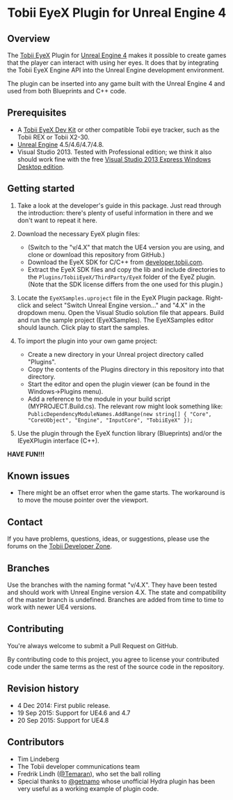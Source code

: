 Tobii EyeX Plugin for Unreal Engine 4
=====================================

Overview
--------
The [Tobii EyeX](http://www.tobii.com/eyex) Plugin for [Unreal Engine 4](https://www.unrealengine.com) 
makes it possible to create games that the player can interact with using her 
eyes. It does that by integrating the Tobii EyeX Engine API into the Unreal 
Engine development environment.

The plugin can be inserted into any game built with the Unreal Engine 4 and
used from both Blueprints and C++ code.

Prerequisites
-------------
* A [Tobii EyeX Dev Kit](http://www.tobii.com/buy-eyex/) or other compatible Tobii eye tracker, such as the Tobii REX or Tobii X2-30.
* [Unreal Engine](https://www.unrealengine.com) 4.5/4.6/4.7/4.8.
* Visual Studio 2013. Tested with Professional edition; we think it also should work fine with the free  [Visual Studio 2013 Express Windows Desktop edition](http://www.visualstudio.com/downloads/download-visual-studio-vs#d-express-windows-desktop).

Getting started
---------------
1. Take a look at the developer's guide in this package. Just read through the
   introduction: there's plenty of useful information in there and we don't
   want to repeat it here.

2. Download the necessary EyeX plugin files:
   - (Switch to the "v/4.X" that match the UE4 version you are using, and clone
     or download this repository from GitHub.)
   - Download the EyeX SDK for C/C++ from [developer.tobii.com](http://developer.tobii.com/downloads). 
   - Extract the EyeX SDK files and copy the lib and include directories to the
     `Plugins/TobiiEyeX/ThirdParty/EyeX` folder of the EyeZ plugin. (Note that 
	 the SDK license differs from the one used for this plugin.)

3. Locate the `EyeXSamples.uproject` file in the EyeX Plugin package. Right-
   click and select "Switch Unreal Engine version..." and "4.X" in the dropdown
   menu. Open the Visual Studio solution file that appears. Build and run the 
   sample project (EyeXSamples). The EyeXSamples editor should launch. Click 
   play to start the samples.

4. To import the plugin into your own game project:
   - Create a new directory in your Unreal project directory called "Plugins".
   - Copy the contents of the Plugins directory in this repository into that
     directory.
   - Start the editor and open the plugin viewer (can be found in the
     Windows->Plugins menu).
   - Add a reference to the module in your build script (MYPROJECT.Build.cs).
     The relevant row might look something like:
     `PublicDependencyModuleNames.AddRange(new string[] { "Core", "CoreUObject",
     "Engine", "InputCore", "TobiiEyeX" });`

5. Use the plugin through the EyeX function library (Blueprints) and/or the
   IEyeXPlugin interface (C++).

**HAVE FUN!!!**

Known issues
------------
* There might be an offset error when the game starts. The workaround is to move the mouse pointer over the viewport.

Contact
-------
If you have problems, questions, ideas, or suggestions, please use the forums
on the [Tobii Developer Zone](http://developer.tobii.com/).

Branches
--------
Use the branches with the naming format "v/4.X". They have been tested and 
should work with Unreal Engine version 4.X.
The state and compatibility of the master branch is undefined. 
Branches are added from time to time to work with newer UE4 versions.

Contributing
------------
You're always welcome to submit a Pull Request on GitHub.

By contributing code to this project, you agree to license your contributed code
under the same terms as the rest of the source code in the repository.

Revision history
----------------
* 4 Dec 2014: First public release.
* 19 Sep 2015: Support for UE4.6 and 4.7
* 20 Sep 2015: Support for UE4.8

Contributors
------------
* Tim Lindeberg  
* The Tobii developer communications team  
* Fredrik Lindh ([@Temaran](https://github.com/Temaran)), who set the ball rolling  
* Special thanks to [@getnamo](https://github.com/getnamo) whose unofficial Hydra plugin has been very useful
as a working example of plugin code.
